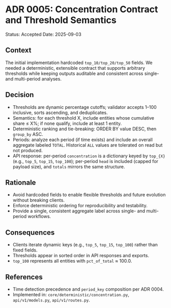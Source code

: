 # ADR 0005: Concentration Contract and Threshold Semantics

Status: Accepted
Date: 2025-09-03

## Context
The initial implementation hardcoded `top_10/top_20/top_50` fields. We needed a deterministic, extensible contract that supports arbitrary thresholds while keeping outputs auditable and consistent across single- and multi-period analyses.

## Decision
- Thresholds are dynamic percentage cutoffs; validator accepts 1–100 inclusive, sorts ascending, and deduplicates.
- Semantics: for each threshold X, include entities whose cumulative share ≤ X%; if none qualify, include at least 1 entity.
- Deterministic ranking and tie-breaking: ORDER BY value DESC, then `group_by` ASC.
- Periods: analyze each period (if time exists) and include an overall aggregate labeled `TOTAL`. Historical `ALL` values are tolerated on read but not produced.
- API response: per-period `concentration` is a dictionary keyed by `top_{X}` (e.g., `top_5`, `top_15`, `top_100`); per-period `head` is included (capped for payload size), and `totals` mirrors the same structure.

## Rationale
- Avoid hardcoded fields to enable flexible thresholds and future evolution without breaking clients.
- Enforce deterministic ordering for reproducibility and testability.
- Provide a single, consistent aggregate label across single- and multi-period workflows.

## Consequences
- Clients iterate dynamic keys (e.g., `top_5`, `top_15`, `top_100`) rather than fixed fields.
- Thresholds appear in sorted order in API responses and exports.
- `top_100` represents all entities with `pct_of_total` ≈ 100.0.

## References
- Time detection precedence and `period_key` composition per ADR 0004.
- Implemented in: `core/deterministic/concentration.py`, `api/v1/models.py`, `api/v1/routes.py`.

